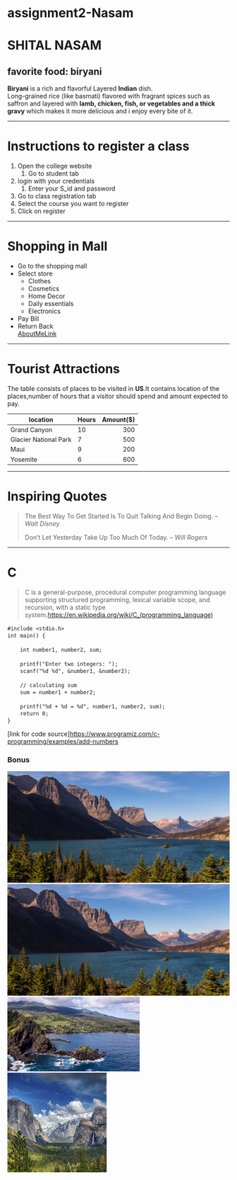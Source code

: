 # assignment2-Nasam
# SHITAL NASAM
## favorite food: biryani

**Biryani** is a rich and flavorful Layered **Indian** dish.<br>
Long-grained rice (like basmati) flavored with fragrant spices such as saffron and layered with **lamb, chicken, fish, or vegetables and a thick gravy** which makes it more delicious and i enjoy every bite of it.

---
# Instructions to register a class
1. Open the college website
    1. Go to student tab
2. login with your credentials
    1. Enter your S_id and password
3. Go to class registration tab
4. Select the course you want to register
5. Click on register

---
# Shopping in Mall
* Go to the shopping mall
* Select store
    * Clothes
    * Cosmetics 
    * Home Decor
    * Daily essentials
    * Electronics
* Pay Bill 
* Return Back<br>
[AboutMeLink](https://github.com/snasam/assignment2-Nasam/blob/main/AboouMe.md)

---
# Tourist Attractions
The table consists of places to be visited in **US**.It contains location of the places,number of hours that a visitor should spend and amount expected to pay.

| location | Hours | Amount($) |
|--- | --- | ---: |
| Grand Canyon | 10 | 300 |
| Glacier National Park | 7 | 500|
| Maui | 9 | 200|
| Yosemite | 6 | 600 |
 
----
# Inspiring Quotes
> The Best Way To Get Started Is To Quit Talking And Begin Doing. – *Walt Disney*
> 
> Don’t Let Yesterday Take Up Too Much Of Today. – *Will Rogers*

---
# C
> C is a general-purpose, procedural computer programming language supporting structured programming, lexical variable scope, and recursion, with a static type system.<https://en.wikipedia.org/wiki/C_(programming_language)>
```
#include <stdio.h>
int main() {    

    int number1, number2, sum;
    
    printf("Enter two integers: ");
    scanf("%d %d", &number1, &number2);

    // calculating sum
    sum = number1 + number2;      
    
    printf("%d + %d = %d", number1, number2, sum);
    return 0;
}
```
[link for code source]<https://www.programiz.com/c-programming/examples/add-numbers>

### Bonus
![Grand Canyon](/Images\GlacierNatioanlPark.jpg)
![GlacierNationalPark](/Images\GlacierNatioanlPark.jpg)
![Maui](/Images\Maui.jpg)
![Yosemite](/Images\Yosemite.jpg)


